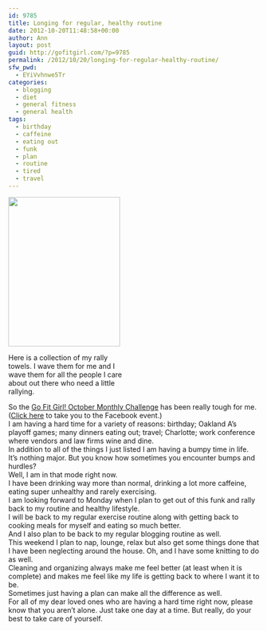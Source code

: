 ```yaml
---
id: 9785
title: Longing for regular, healthy routine
date: 2012-10-20T11:48:58+00:00
author: Ann
layout: post
guid: http://gofitgirl.com/?p=9785
permalink: /2012/10/20/longing-for-regular-healthy-routine/
sfw_pwd:
  - EYiVvhnwe5Tr
categories:
  - blogging
  - diet
  - general fitness
  - general health
tags:
  - birthday
  - caffeine
  - eating out
  - funk
  - plan
  - routine
  - tired
  - travel
---
```

<div id="attachment_9786" style="width: 234px" class="wp-caption alignleft">
  <a href="http://gofitgirl.com/?attachment_id=9786" rel="attachment wp-att-9786"><img class="size-medium wp-image-9786" title="rally towels" src="http://gofitgirl.com/wp-content/uploads/2012/10/rally-towels-e1350757175599-224x300.jpg" alt="" width="224" height="300" /></a>
  
  <p class="wp-caption-text">
    Here is a collection of my rally towels. I wave them for me and I wave them for all the people I care about out there who need a little rallying.
  </p>
</div>

  
So the [Go Fit Girl! October Monthly Challenge](http://gofitgirl.com/?p=9744) has been really tough for me. ([Click here](https://www.facebook.com/events/531812286832808/) to take you to the Facebook event.)  
I am having a hard time for a variety of reasons: birthday; Oakland A&#8217;s playoff games; many dinners eating out; travel; Charlotte; work conference where vendors and law firms wine and dine.  
In addition to all of the things I just listed I am having a bumpy time in life. It&#8217;s nothing major. But you know how sometimes you encounter bumps and hurdles?  
Well, I am in that mode right now.  
I have been drinking way more than normal, drinking a lot more caffeine, eating super unhealthy and rarely exercising.  
I am looking forward to Monday when I plan to get out of this funk and rally back to my routine and healthy lifestyle.  
I will be back to my regular exercise routine along with getting back to cooking meals for myself and eating so much better.  
And I also plan to be back to my regular blogging routine as well.  
This weekend I plan to nap, lounge, relax but also get some things done that I have been neglecting around the house. Oh, and I have some knitting to do as well.  
Cleaning and organizing always make me feel better (at least when it is complete) and makes me feel like my life is getting back to where I want it to be.  
Sometimes just having a plan can make all the difference as well.  
For all of my dear loved ones who are having a hard time right now, please know that you aren&#8217;t alone. Just take one day at a time. But really, do your best to take care of yourself.